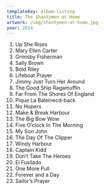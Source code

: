 ```yaml
---
templateKey: album-listing
title: The Shantymen at Home
artwork: /img/shantymen-at-home.jpg
year: 2014
---
```

1. Up She Rises
2. Mary Ellen Carter
3. Grimsby Fisherman
4. Sally Brown
5. Bold Riley
6. Lifeboat Prayer
7. Jimmy Just Turn Her Around
8. The Good Ship Ragamuffin
9. Far From The Shores Of England
10. Pique La Baleinecd-back
11. No Hopers
12. Make & Break Harbour
13. The Big Bow Wow
14. Five O’clock In The Morning
15. My Son John
16. The Day Of The Clipper
17. Windy Harbour
18. Captain Kidd
19. Don’t Take The Heroes
20. El Fusilado
21. One More Pull
22. Forever and a Day
23. Sailor’s Prayer
